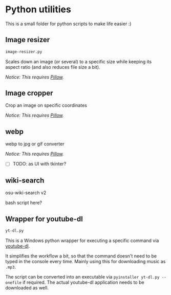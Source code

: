 # Python utilities

This is a small folder for python scripts to make life easier :)

## Image resizer

```md
image-resizer.py
```

Scales down an image (or several) to a specific size while keeping its aspect ratio (and also reduces file size a bit).

*Notice: This requires [Pillow](https://python-pillow.org/).*

## Image cropper

Crop an image on specific coordinates

*Notice: This requires [Pillow](https://python-pillow.org/).*

## webp

webp to jpg or gif converter

*Notice: This requires [Pillow](https://python-pillow.org/).*

- [ ] TODO: as UI with tkinter?

## wiki-search

osu-wiki-search v2

bash script here?

## Wrapper for youtube-dl

```md
yt-dl.py
```

This is a Windows python wrapper for executing a specific command via [youtube-dl](https://github.com/ytdl-org/youtube-dl).

It simplifies the workflow a bit, so that the command doesn't need to be typed in the console every time. Mainly using this for downloading music as `.mp3`.

The script can be converted into an executable via `pyinstaller yt-dl.py --onefile` if required. The actual youtube-dl application needs to be downloaded as well.
